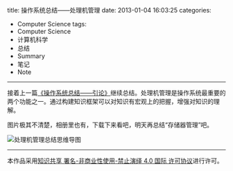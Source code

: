 title: 操作系统总结——处理机管理
date: 2013-01-04 16:03:25
categories:
- Computer Science
tags:
- Computer Science
- 计算机科学
- 总结
- Summary
- 笔记
- Note
---



接着上一篇[《操作系统总结——引论》](http://www.geekplux.com/2013/01/03/操作系统总结——引论/)继续总结。处理机管理是操作系统最重要的两个功能之一。通过构建知识框架可以对知识有宏观上的把握，增强对知识的理解。

图片极其不清楚，相册里也有，下载下来看吧，明天再总结“存储器管理”吧。


![处理机管理总结思维导图](http://7b1evr.com1.z0.glb.clouddn.com/illustration%5C%E6%93%8D%E4%BD%9C%E7%B3%BB%E7%BB%9F%E6%80%BB%E7%BB%93%5C%E6%93%8D%E4%BD%9C%E7%B3%BB%E7%BB%9F%E6%80%BB%E7%BB%93_%E5%A4%84%E7%90%86%E6%9C%BA%E7%AE%A1%E7%90%86.png)

<!-- more -->

--------------
本作品采用[知识共享 署名-非商业性使用-禁止演绎 4.0 国际 许可协议](http://creativecommons.org/licenses/by-nc-nd/4.0/)进行许可。
